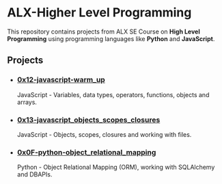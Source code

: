 # ALX-Higher Level Programming

This repository contains projects from ALX SE Course on
**High Level Programming** using programming languages like **Python** and **JavaScript**.

## Projects

- ### [0x12-javascript-warm_up](https://github.com/10thcode/alx-higher_level_programming/tree/main/0x12-javascript-warm_up)

    JavaScript - Variables, data types, operators, functions, objects and arrays.

- ### [0x13-javascript_objects_scopes_closures](https://github.com/10thcode/alx-higher_level_programming/tree/main/0x13-javascript_objects_scopes_closures)

    JavaScript - Objects, scopes, closures and working with files.

- ### [0x0F-python-object_relational_mapping](https://github.com/10thcode/alx-higher_level_programming/tree/main/0x0F-python-object_relational_mapping)

    Python - Object Relational Mapping (ORM), working with SQLAlchemy and DBAPIs.
